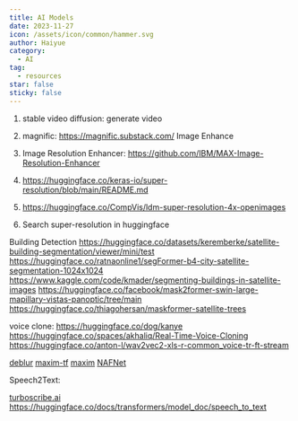 ```yaml
---
title: AI Models
date: 2023-11-27
icon: /assets/icon/common/hammer.svg
author: Haiyue
category:
  - AI
tag:
  - resources
star: false
sticky: false
---
```


1. stable video diffusion: generate video
2. magnific: https://magnific.substack.com/   Image Enhance
3. Image Resolution Enhancer: https://github.com/IBM/MAX-Image-Resolution-Enhancer
4. https://huggingface.co/keras-io/super-resolution/blob/main/README.md
5. https://huggingface.co/CompVis/ldm-super-resolution-4x-openimages

6. Search super-resolution in huggingface

Building Detection
https://huggingface.co/datasets/keremberke/satellite-building-segmentation/viewer/mini/test
https://huggingface.co/ratnaonline1/segFormer-b4-city-satellite-segmentation-1024x1024
https://www.kaggle.com/code/kmader/segmenting-buildings-in-satellite-images
https://huggingface.co/facebook/mask2former-swin-large-mapillary-vistas-panoptic/tree/main
https://huggingface.co/thiagohersan/maskformer-satellite-trees

voice clone:
https://huggingface.co/dog/kanye
https://huggingface.co/spaces/akhaliq/Real-Time-Voice-Cloning
https://huggingface.co/anton-l/wav2vec2-xls-r-common_voice-tr-ft-stream



[deblur](https://huggingface.co/google/maxim-s3-deblurring-gopro)
[maxim-tf](https://github.com/sayakpaul/maxim-tf)
[maxim](https://github.com/google-research/maxim)
[NAFNet](https://github.com/megvii-research/NAFNet?tab=readme-ov-file)

Speech2Text: 

[turboscribe.ai](https://turboscribe.ai/dashboard)
https://huggingface.co/docs/transformers/model_doc/speech_to_text




